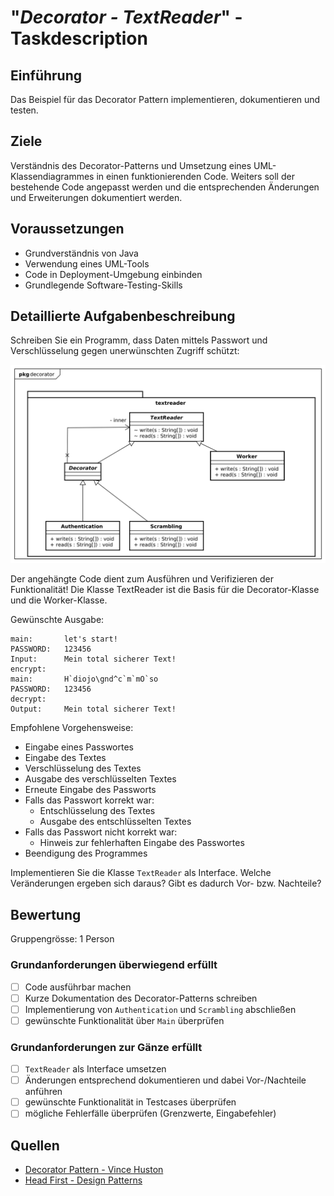 # "*Decorator - TextReader*" - Taskdescription

## Einführung
Das Beispiel für das Decorator Pattern implementieren, dokumentieren und testen.

## Ziele
Verständnis des Decorator-Patterns und Umsetzung eines UML-Klassendiagrammes in einen funktionierenden Code. Weiters soll der bestehende Code angepasst werden und die entsprechenden Änderungen und Erweiterungen dokumentiert werden.

## Voraussetzungen
* Grundverständnis von Java
* Verwendung eines UML-Tools
* Code in Deployment-Umgebung einbinden
* Grundlegende Software-Testing-Skills

## Detaillierte Aufgabenbeschreibung
Schreiben Sie ein Programm, dass Daten mittels Passwort und Verschlüsselung
gegen unerwünschten Zugriff schützt:

![img](resources/decorator-textreader.svg)

Der angehängte Code dient zum Ausführen und Verifizieren der Funktionalität! Die Klasse TextReader ist die Basis für die Decorator-Klasse und die Worker-Klasse.

Gewünschte Ausgabe:
```
main:		let's start!
PASSWORD:	123456
Input:		Mein total sicherer Text!
encrypt:	
main:		H`diojo\gnd^c`m`mO`so
PASSWORD:	123456
decrypt:	
Output:		Mein total sicherer Text!
```

Empfohlene Vorgehensweise:

* Eingabe eines Passwortes
* Eingabe des Textes
* Verschlüsselung des Textes
* Ausgabe des verschlüsselten Textes
* Erneute Eingabe des Passworts
* Falls das Passwort korrekt war:
	* Entschlüsselung des Textes
	* Ausgabe des entschlüsselten Textes
* Falls das Passwort nicht korrekt war:
	* Hinweis zur fehlerhaften Eingabe des Passwortes
* Beendigung des Programmes

Implementieren Sie die Klasse ``TextReader`` als Interface. Welche Veränderungen ergeben sich daraus? Gibt es dadurch Vor- bzw. Nachteile?

## Bewertung
Gruppengrösse: 1 Person
### Grundanforderungen **überwiegend erfüllt**
- [ ] Code ausführbar machen
- [ ] Kurze Dokumentation des Decorator-Patterns schreiben
- [ ] Implementierung von ``Authentication`` und ``Scrambling`` abschließen
- [ ] gewünschte Funktionalität über ``Main`` überprüfen
### Grundanforderungen **zur Gänze erfüllt**
- [ ] ``TextReader`` als Interface umsetzen
- [ ] Änderungen entsprechend dokumentieren und dabei Vor-/Nachteile anführen
- [ ] gewünschte Funktionalität in Testcases überprüfen
- [ ] mögliche Fehlerfälle überprüfen (Grenzwerte, Eingabefehler)

## Quellen
* [Decorator Pattern - Vince Huston](http://www.vincehuston.org/dp/decorator.html)
* [Head First - Design Patterns](https://www.oreilly.com/library/view/head-first-design/0596007124/)
